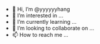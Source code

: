 - 👋 Hi, I’m @yyyyyyhang
- 👀 I’m interested in ...
- 🌱 I’m currently learning ...
- 💞️ I’m looking to collaborate on ...
- 📫 How to reach me ...

<!---
yyyyyyhang/yyyyyyhang is a ✨ special ✨ repository because its `README.md` (this file) appears on your GitHub profile.
You can click the Preview link to take a look at your changes.
--->

